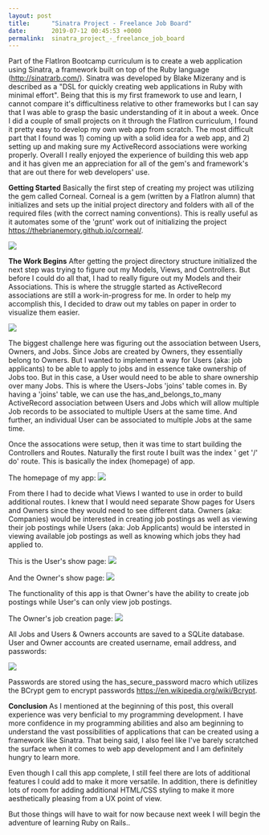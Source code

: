 ```yaml
---
layout: post
title:      "Sinatra Project - Freelance Job Board"
date:       2019-07-12 00:45:53 +0000
permalink:  sinatra_project_-_freelance_job_board
---
```



Part of the FlatIron Bootcamp curriculum is to create a web application using Sinatra, a framework built on top of the Ruby language (http://sinatrarb.com/).  Sinatra was developed by Blake Mizerany and is described as a "DSL for quickly creating web applications in Ruby with minimal effort".  Being that this is my first framework to use and learn, I cannot compare it's difficultiness relative to other frameworks but I can say that I was able to grasp the basic understanding of it in about a week.  Once I did a couple of small projects on it through the FlatIron curriculum, I found it pretty easy to develop my own web app from scratch.  The most difficult part that I found was 1) coming up with a solid idea for a web app, and 2) setting up and making sure my ActiveRecord associations were working properly.  Overall I really enjoyed the experience of building this web app and it has given me an appreciation for all of the gem's and framework's that are out there for web developers' use.  

**Getting Started**
Basically the first step of creating my project was utilizing the gem called Corneal.  Corneal is a gem (written by a FlatIron alumn) that initializes and sets up the initial project directory and folders with all of the required files (with the correct naming conventions).  This is really useful as it automates some of the 'grunt' work out of initializing the project https://thebrianemory.github.io/corneal/.   

![](https://imgur.com/Q4APcl9)

**The Work Begins**
After getting the project directory structure initialized the next step was trying to figure out my Models, Views, and Controllers.  But before I could do all that, I had to really figure out my Models and their Associations.  This is where the struggle started as ActiveRecord associations are still a work-in-progress for me.  In order to help my accomplish this, I decided to draw out my tables on paper in order to visualize them easier.  

![](https://imgur.com/ZoMsMHZ)

The biggest challenge here was figuring out the association between Users, Owners, and Jobs.  Since Jobs are created by Owners, they essentially belong to Owners.  But I wanted to implement a way for Users (aka:  job applicants) to be able to apply to jobs and in essence take ownership of Jobs too.  But in this case, a User would need to be able to share ownership over many Jobs.  This is where the Users-Jobs 'joins' table comes in.  By having a 'joins' table, we can use the has_and_belongs_to_many ActiveRecord association between Users and Jobs which will allow multiple Job records to be associated to multiple Users at the same time.  And further, an individual User can be associated to multiple Jobs at the same time.  

Once the assocations were setup, then it was time to start building the Controllers and Routes.  Naturally the first route I built was the index ' get '/' do' route.  This is basically the index (homepage) of app.  


The homepage of my app:
![](https://imgur.com/x5HeGG8)

From there I had to decide what Views I wanted to use in order to build additional routes.  I knew that I would need separate Show pages for Users and Owners since they would need to see different data.  Owners (aka:  Companies) would be interested in creating job postings as well as viewing their job postings while Users (aka:  Job Applicants) would be intersted in viewing available job postings as well as knowing which jobs they had applied to.  

This is the User's show page:
![](https://imgur.com/C55A4wl)


And the Owner's show page:
![](https://imgur.com/rZ10VNZ)


The functionality of this app is that Owner's have the ability to create job postings while User's can only view job postings.  

The Owner's job creation page:
![](https://imgur.com/bytO72F)

All Jobs and Users & Owners accounts are saved to a SQLite database.  User and Owner accounts are created username, email address, and passwords:

![](https://imgur.com/X1m8EAh)

Passwords are stored using the has_secure_password macro which utilizes the BCrypt gem to encrypt passwords https://en.wikipedia.org/wiki/Bcrypt.  

**Conclusion**
As I mentioned at the beginning of this post, this overall experience was very benficial to my programming development.  I have more confidence in my programming abilities and also am beginning to understand the vast possibilities of applications that can be created using a framework like Sinatra.  That being said, I also feel like I've barely scratched the surface when it comes to web app development and I am definitely hungry to learn more.  

Even though I call this app complete, I still feel there are lots of additional features I could add to make it more versatile.  In addition, there is definitley lots of room for adding additional HTML/CSS styling to make it more aesthetically pleasing from a UX point of view.  

But those things will have to wait for now because next week I will begin the adventure of learning Ruby on Rails..
